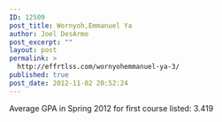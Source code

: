 ```yaml
---
ID: 12509
post_title: Wornyoh,Emmanuel Ya
author: Joel DesArmo
post_excerpt: ""
layout: post
permalink: >
  http://effrtlss.com/wornyohemmanuel-ya-3/
published: true
post_date: 2012-11-02 20:52:24
---
```

<p>Average GPA in Spring 2012 for first course listed: 3.419</p>